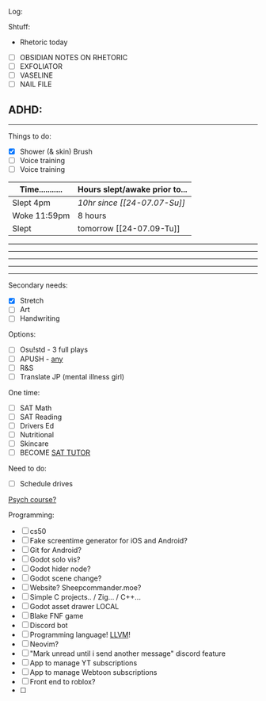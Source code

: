 Log:


Shtuff:
- Rhetoric today
- [ ] OBSIDIAN NOTES ON RHETORIC
- [ ] EXFOLIATOR
- [ ] VASELINE
- [ ] NAIL FILE

ADHD:
- 
---
Things to do:
- [x] Shower (& skin) Brush
- [ ] Voice training
- [ ] Voice training

| Time........... | Hours slept/awake prior to... |
| --------------- | ----------------------------- |
| Slept 4pm       | *10hr since [[24-07.07-Su]]*  |
| Woke 11:59pm    | 8 hours                       |
| Slept           | tomorrow [[24-07.09-Tu]]      |

---

---

---

---

---
Secondary needs:
- [x] Stretch
- [ ] Art
- [ ] Handwriting

Options:
- [ ] Osu!std - 3 full plays
- [ ] APUSH - [any](https://youtu.be/jqf_c9Pw8gs)
- [ ] R&S
- [ ] Translate JP (mental illness girl)

One time:
- [ ] SAT Math
- [ ] SAT Reading
- [ ] Drivers Ed
- [ ] Nutritional
- [ ] Skincare
- [ ] BECOME [SAT TUTOR](https://schoolhouse.world/sat-bootcamp/tutor) 

Need to do:
- [ ] Schedule drives

[Psych course?](https://ea.asu.edu/courses/introduction-to-psychology-psy-101/) 

Programming:
- [ ] cs50
- [ ] Fake screentime generator for iOS and Android?
- [ ] Git for Android?
- [ ] Godot solo vis?
- [ ] Godot hider node?
- [ ] Godot scene change?
- [ ] Website? Sheepcommander.moe?
- [ ] Simple C projects.. / Zig... / C++...
- [ ] Godot asset drawer LOCAL
- [ ] Blake FNF game
- [ ] Discord bot
- [ ] Programming language! [LLVM](https://youtu.be/BT2Cv-Tjq7Q)! 
- [ ] Neovim?
- [ ] "Mark unread until i send another message" discord feature
- [ ] App to manage YT subscriptions
- [ ] App to manage Webtoon subscriptions
- [ ] Front end to roblox?
- [ ] 